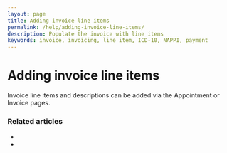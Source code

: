 ```yaml
---
layout: page
title: Adding invoice line items
permalink: /help/adding-invoice-line-items/
description: Populate the invoice with line items
keywords: invoice, invoicing, line item, ICD-10, NAPPI, payment
---
```


# Adding invoice line items

Invoice line items and descriptions can be added via the Appointment or Invoice pages.



### Related articles

* [](/help/invoicing-settings)
* [](/help/edit-an-invoice)
